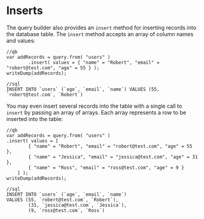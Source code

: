 # Inserts

The query builder also provides an `insert` method for inserting records into the database table. The `insert` method accepts an array of column names and values:

```text
//qb
var addRecords = query.from( "users" )
        .insert( values = { "name" = "Robert", "email" = "robert@test.com", "age" = 55 } );
writeDump(addRecords);

//sql
INSERT INTO `users` (`age`, `email`, `name`) VALUES (55, `robert@test.com`, `Robert`)
```

You may even insert several records into the table with a single call to `insert` by passing an array of arrays. Each array represents a row to be inserted into the table:

```text
//qb
var addRecords = query.from( "users" )
.insert( values = [
        { "name" = "Robert", "email" = "robert@test.com", "age" = 55 },
        { "name" = "Jessica", "email" = "jessica@test.com", "age" = 31 },
        { "name" = "Ross", "email" = "ross@test.com", "age" = 9 }
    ] );
writeDump(addRecords);

//sql
INSERT INTO `users` (`age`, `email`, `name`) 
VALUES (55, `robert@test.com`, `Robert`),
        (31, `jessica@test.com`, `Jessica`),
        (9, `ross@test.com`, `Ross`)
```

